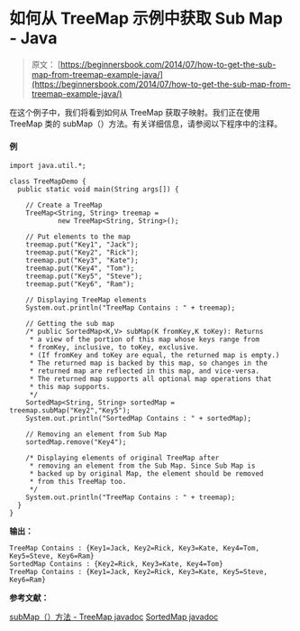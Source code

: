 # 如何从 TreeMap 示例中获取 Sub Map - Java

> 原文： [https://beginnersbook.com/2014/07/how-to-get-the-sub-map-from-treemap-example-java/](https://beginnersbook.com/2014/07/how-to-get-the-sub-map-from-treemap-example-java/)

在这个例子中，我们将看到如何从 TreeMap 获取子映射。我们正在使用 TreeMap 类的 subMap（）方法。有关详细信息，请参阅以下程序中的注释。

#### 例

```
import java.util.*;

class TreeMapDemo {
  public static void main(String args[]) {

    // Create a TreeMap
    TreeMap<String, String> treemap = 
            new TreeMap<String, String>();

    // Put elements to the map
    treemap.put("Key1", "Jack");
    treemap.put("Key2", "Rick");
    treemap.put("Key3", "Kate");
    treemap.put("Key4", "Tom");
    treemap.put("Key5", "Steve");
    treemap.put("Key6", "Ram");

    // Displaying TreeMap elements
    System.out.println("TreeMap Contains : " + treemap);

    // Getting the sub map
    /* public SortedMap<K,V> subMap(K fromKey,K toKey): Returns 
     * a view of the portion of this map whose keys range from 
     * fromKey, inclusive, to toKey, exclusive. 
     * (If fromKey and toKey are equal, the returned map is empty.) 
     * The returned map is backed by this map, so changes in the 
     * returned map are reflected in this map, and vice-versa. 
     * The returned map supports all optional map operations that 
     * this map supports.
     */
    SortedMap<String, String> sortedMap = treemap.subMap("Key2","Key5");
    System.out.println("SortedMap Contains : " + sortedMap);

    // Removing an element from Sub Map
    sortedMap.remove("Key4");

    /* Displaying elements of original TreeMap after 
     * removing an element from the Sub Map. Since Sub Map is 
     * backed up by original Map, the element should be removed
     * from this TreeMap too.
     */
    System.out.println("TreeMap Contains : " + treemap);
  }
}
```

**输出：**

```
TreeMap Contains : {Key1=Jack, Key2=Rick, Key3=Kate, Key4=Tom, Key5=Steve, Key6=Ram}
SortedMap Contains : {Key2=Rick, Key3=Kate, Key4=Tom}
TreeMap Contains : {Key1=Jack, Key2=Rick, Key3=Kate, Key5=Steve, Key6=Ram}
```

**参考文献：**

[subMap（）方法 - TreeMap javadoc](https://docs.oracle.com/javase/7/docs/api/java/util/TreeMap.html#subMap(K,%20K))
[SortedMap javadoc](https://docs.oracle.com/javase/7/docs/api/java/util/SortedMap.html)